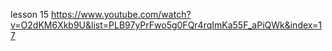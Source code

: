 
lesson 15
https://www.youtube.com/watch?v=O2dKM6Xkb9U&list=PLB97yPrFwo5g0FQr4rqImKa55F_aPiQWk&index=17
